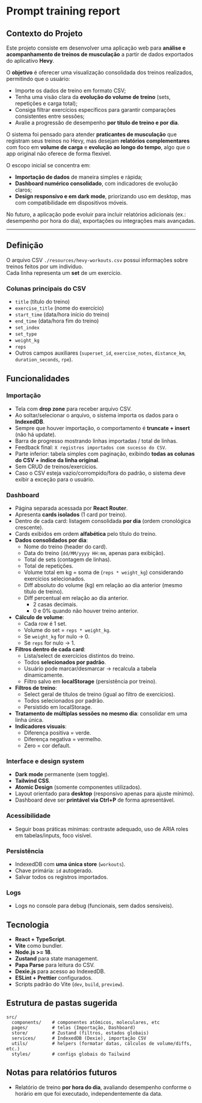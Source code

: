 # Prompt training report

## Contexto do Projeto

Este projeto consiste em desenvolver uma aplicação web para **análise e acompanhamento de treinos de musculação** a partir de dados exportados do aplicativo **Hevy**.  

O **objetivo** é oferecer uma visualização consolidada dos treinos realizados, permitindo que o usuário:  
- Importe os dados de treino em formato CSV;  
- Tenha uma visão clara da **evolução do volume de treino** (sets, repetições e carga total);  
- Consiga filtrar exercícios específicos para garantir comparações consistentes entre sessões;  
- Avalie a progressão de desempenho **por título de treino e por dia**.  

O sistema foi pensado para atender **praticantes de musculação** que registram seus treinos no Hevy, mas desejam **relatórios complementares** com foco em **volume de carga** e **evolução ao longo do tempo**, algo que o app original não oferece de forma flexível.  

O escopo inicial se concentra em:  
- **Importação de dados** de maneira simples e rápida;  
- **Dashboard numérico consolidado**, com indicadores de evolução claros;  
- **Design responsivo e em dark mode**, priorizando uso em desktop, mas com compatibilidade em dispositivos móveis.  

No futuro, a aplicação pode evoluir para incluir relatórios adicionais (ex.: desempenho por hora do dia), exportações ou integrações mais avançadas.  

---

## Definição

O arquivo CSV `./resources/hevy-workouts.csv` possui informações sobre treinos feitos por um indivíduo.  
Cada linha representa um **set** de um exercício.  

### Colunas principais do CSV
- `title` (título do treino)
- `exercise_title` (nome do exercício)
- `start_time` (data/hora início do treino)
- `end_time` (data/hora fim do treino)
- `set_index`
- `set_type`
- `weight_kg`
- `reps`
- Outros campos auxiliares (`superset_id`, `exercise_notes`, `distance_km`, `duration_seconds`, `rpe`).

## Funcionalidades

### Importação
- Tela com **drop zone** para receber arquivo CSV.  
- Ao soltar/selecionar o arquivo, o sistema importa os dados para o **IndexedDB**.  
- Sempre que houver importação, o comportamento é **truncate + insert** (não há update).  
- Barra de progresso mostrando linhas importadas / total de linhas.  
- Feedback final: `X registros importados com sucesso do CSV`.  
- Parte inferior: tabela simples com paginação, exibindo **todas as colunas do CSV + índice da linha original**.  
- Sem CRUD de treinos/exercícios.  
- Caso o CSV esteja vazio/corrompido/fora do padrão, o sistema deve exibir a exceção para o usuário.  

### Dashboard
- Página separada acessada por **React Router**.  
- Apresenta **cards isolados** (1 card por treino).  
- Dentro de cada card: listagem consolidada **por dia** (ordem cronológica crescente).  
- Cards exibidos em ordem **alfabética** pelo título do treino.  
- **Dados consolidados por dia**:
  - Nome do treino (header do card).
  - Data do treino (`dd/MM/yyyy HH:mm`, apenas para exibição).
  - Total de sets (contagem de linhas).
  - Total de repetições.
  - Volume total em kg = soma de (`reps * weight_kg`) considerando exercícios selecionados.
  - Diff absoluto do volume (kg) em relação ao dia anterior (mesmo título de treino).
  - Diff percentual em relação ao dia anterior.
    - 2 casas decimais.
    - 0 e 0% quando não houver treino anterior.  
- **Cálculo de volume**:
  - Cada row é 1 set.
  - Volume do set = `reps * weight_kg`.
  - Se `weight_kg` for nulo → 0.
  - Se `reps` for nulo → 1.
- **Filtros dentro de cada card**:
  - Lista/select de exercícios distintos do treino.
  - Todos **selecionados por padrão**.
  - Usuário pode marcar/desmarcar → recalcula a tabela dinamicamente.
  - Filtro salvo em **localStorage** (persistência por treino).  
- **Filtros de treino**:
  - Select geral de títulos de treino (igual ao filtro de exercícios).
  - Todos selecionados por padrão.
  - Persistido em localStorage.  
- **Tratamento de múltiplas sessões no mesmo dia**: consolidar em uma linha única.  
- **Indicadores visuais**:
  - Diferença positiva = verde.
  - Diferença negativa = vermelho.
  - Zero = cor default.  

### Interface e design system
- **Dark mode** permanente (sem toggle).  
- **Tailwind CSS**.  
- **Atomic Design** (somente componentes utilizados).  
- Layout orientado para **desktop** (responsivo apenas para ajuste mínimo).  
- Dashboard deve ser **printável via Ctrl+P** de forma apresentável.  

### Acessibilidade
- Seguir boas práticas mínimas: contraste adequado, uso de ARIA roles em tabelas/inputs, foco visível.  

### Persistência
- IndexedDB com **uma única store** (`workouts`).  
- Chave primária: `id` autogerado.  
- Salvar todos os registros importados.  

### Logs
- Logs no console para debug (funcionais, sem dados sensíveis).  

## Tecnologia
- **React + TypeScript**.  
- **Vite** como bundler.  
- **Node.js >= 18**.  
- **Zustand** para state management.  
- **Papa Parse** para leitura do CSV.  
- **Dexie.js** para acesso ao IndexedDB.  
- **ESLint + Prettier** configurados.  
- Scripts padrão do Vite (`dev`, `build`, `preview`).  

## Estrutura de pastas sugerida
```
src/
  components/    # componentes atômicos, moleculares, etc
  pages/         # telas (Importação, Dashboard)
  store/         # Zustand (filtros, estados globais)
  services/      # IndexedDB (Dexie), importação CSV
  utils/         # helpers (formatar datas, cálculos de volume/diffs, etc.)
  styles/        # configs globais do Tailwind
```

## Notas para relatórios futuros
- Relatório de treino **por hora do dia**, avaliando desempenho conforme o horário em que foi executado, independentemente da data.

